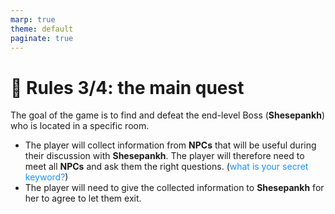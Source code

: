 ```yaml
---
marp: true
theme: default
paginate: true
---
```

<style>
.dodgerblue {
  color: dodgerblue;
}
</style>
# 🏰 Rules 3/4: the main quest

The goal of the game is to find and defeat the end-level Boss (**Shesepankh**) who is located in a specific room.
- The player will collect information from **NPCs** that will be useful during their discussion with **Shesepankh**. The player will therefore need to meet all **NPCs** and ask them the right questions. (<span class="dodgerblue">what is your secret keyword?</span>)
- The player will need to give the collected information to **Shesepankh** for her to agree to let them exit.